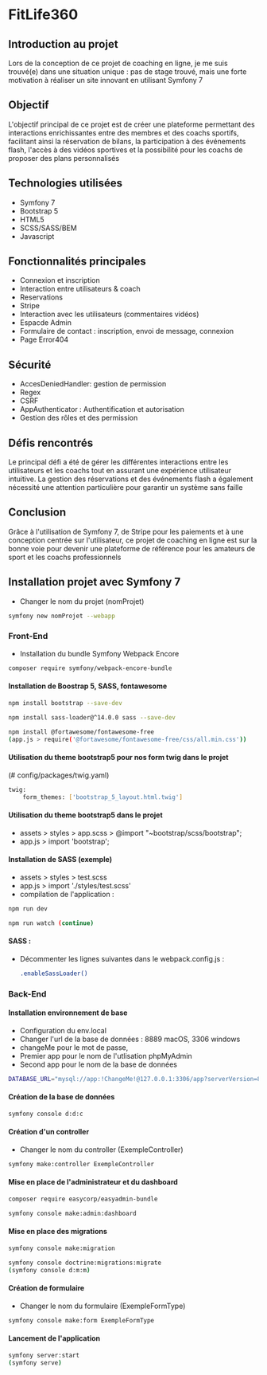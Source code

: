 # FitLife360

## Introduction au projet
Lors de la conception de ce projet de coaching en ligne, je me suis trouvé(e) dans une situation unique : pas de stage trouvé, mais une forte motivation à réaliser un site innovant en utilisant Symfony 7

## Objectif
L'objectif principal de ce projet est de créer une plateforme permettant des interactions enrichissantes entre des membres et des coachs sportifs, facilitant ainsi la réservation de bilans, la participation à des événements flash, l'accès à des vidéos sportives et la possibilité pour les coachs de proposer des plans personnalisés

## Technologies utilisées
- Symfony 7
- Bootstrap 5
- HTML5
- SCSS/SASS/BEM
- Javascript

## Fonctionnalités principales
- Connexion et inscription
- Interaction entre utilisateurs & coach
- Reservations
- Stripe
- Interaction avec les utilisateurs (commentaires vidéos)
- Espacde Admin
- Formulaire de contact : inscription, envoi de message, connexion
- Page Error404

## Sécurité
- AccesDeniedHandler: gestion de permission
- Regex
- CSRF
- AppAuthenticator : Authentification et autorisation
- Gestion des rôles et des permission

## Défis rencontrés
Le principal défi a été de gérer les différentes interactions entre les utilisateurs et les coachs tout en assurant une expérience utilisateur intuitive. La gestion des réservations et des événements flash a également nécessité une attention particulière pour garantir un système sans faille

## Conclusion
Grâce à l'utilisation de Symfony 7, de Stripe pour les paiements et à une conception centrée sur l'utilisateur, ce projet de coaching en ligne est sur la bonne voie pour devenir une plateforme de référence pour les amateurs de sport et les coachs professionnels

## Installation projet avec Symfony 7
- Changer le nom du projet (nomProjet)
```bash
symfony new nomProjet --webapp
```

### Front-End
- Installation du bundle Symfony Webpack Encore
```bash
composer require symfony/webpack-encore-bundle
```

#### Installation de Boostrap 5, SASS, fontawesome
```bash
npm install bootstrap --save-dev

npm install sass-loader@^14.0.0 sass --save-dev

npm install @fortawesome/fontawesome-free
(app.js > require('@fortawesome/fontawesome-free/css/all.min.css'))
```

#### Utilisation du theme bootstrap5 pour nos form twig dans le projet
(# config/packages/twig.yaml)
```bash
twig:
    form_themes: ['bootstrap_5_layout.html.twig']
```
#### Utilisation du theme bootstrap5 dans le projet
- assets > styles > app.scss > @import "~bootstrap/scss/bootstrap";
- app.js > import 'bootstrap';

#### Installation de SASS (exemple)
- assets > styles > test.scss
- app.js > import './styles/test.scss'
- compilation de l'application :
```bash
npm run dev

npm run watch (continue)
```

#### SASS :
- Décommenter les lignes suivantes dans le webpack.config.js :
    ```bash
    .enableSassLoader()
    ```

### Back-End
#### Installation environnement de base
- Configuration du env.local
- Changer l'url de la base de données : 8889 macOS, 3306 windows
- changeMe pour le mot de passe,
- Premier app pour le nom de l'utlisation phpMyAdmin
- Second app pour le nom de la base de données
```bash
DATABASE_URL="mysql://app:!ChangeMe!@127.0.0.1:3306/app?serverVersion=8.0.32&charset=utf8mb4""
```

#### Création de la base de données
```bash
symfony console d:d:c
```

#### Création d'un controller
- Changer le nom du controller (ExempleController)
```bash
symfony make:controller ExempleController
```

#### Mise en place de l'administrateur et du dashboard
```bash
composer require easycorp/easyadmin-bundle

symfony console make:admin:dashboard
```

#### Mise en place des migrations
```bash
symfony console make:migration

symfony console doctrine:migrations:migrate
(symfony console d:m:m)
```

#### Création de formulaire
- Changer le nom du formulaire (ExempleFormType)
```bash
symfony console make:form ExempleFormType
```

#### Lancement de l'application
```bash
symfony server:start
(symfony serve)
```